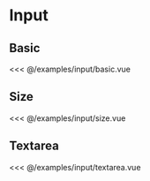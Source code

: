 # Input

<script setup> 
import InputBasic from './basic.vue'
import InputSize from './size.vue'
import InputTextarea from './textarea.vue'
 </script>

## Basic

<input-basic></input-basic>

<code-details>
<<< @/examples/input/basic.vue
</code-details>

## Size

<input-size></input-size>

<code-details>
<<< @/examples/input/size.vue
</code-details>

## Textarea

<input-textarea></input-textarea>

<code-details>
<<< @/examples/input/textarea.vue
</code-details>
